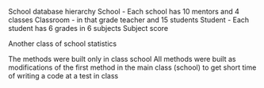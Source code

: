 School database
hierarchy
School - Each school has 10 mentors and 4 classes
Classroom - in that grade teacher and 15 students
Student - Each student has 6 grades in 6 subjects
Subject score

Another class of school statistics

The methods were built only in class school
All methods were built as modifications of the first method
in the main class (school)
to get short time of writing a code at a test in class
